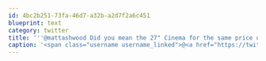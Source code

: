 ```yaml
---
id: 4bc2b251-73fa-46d7-a32b-a2d7f2a6c451
blueprint: text
category: twitter
title: '''@mattashwood Did you mean the 27" Cinema for the same price or the same sized Cinema for $600 more?'
caption: '<span class="username username_linked">@<a href="https://twitter.com/mattashwood" title="Matt Ashwood">mattashwood</a></span> Did you mean the 27" Cinema for the same price or the same sized Cinema for $600 more?'
---
```

